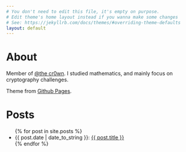 ```yaml
---
# You don't need to edit this file, it's empty on purpose.
# Edit theme's home layout instead if you wanna make some changes
# See: https://jekyllrb.com/docs/themes/#overriding-theme-defaults
layout: default
---
```


# About
Member of [@the cr0wn](https://cr0wn.uk).
I studied mathematics, and mainly focus on cryptography challenges.

Theme from [Github Pages](https://github.com/pages-themes/hacker).

# Posts
<ul class="posts">
    {% for post in site.posts %}
      <li><span>{{ post.date | date_to_string }}</span>: <a href="{{ post.url }}">{{ post.title }}</a></li>
    {% endfor %}
</ul>
